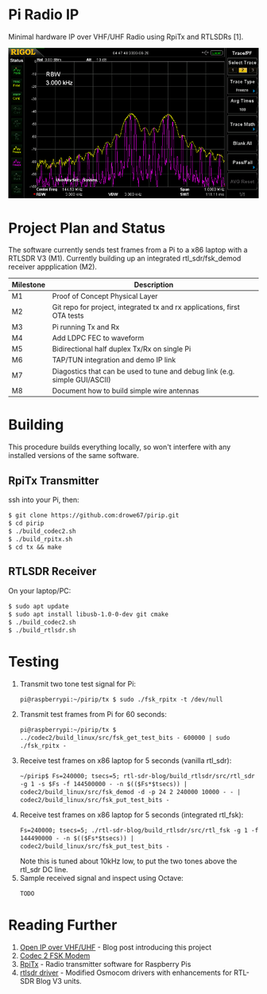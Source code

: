 # Pi Radio IP

Minimal hardware IP over VHF/UHF Radio using RpiTx and RTLSDRs [1].

![10 kbit/s Spectrum](doc/rpitx_spectrum_10kbps.png)

# Project Plan and Status

The software currently sends test frames from a Pi to a x86 laptop with a RTLSDR V3 (M1).  Currently building up an integrated rtl_sdr/fsk_demod receiver appplication (M2).

| Milestone | Description |
| --- | --- |
| M1 | Proof of Concept Physical Layer |
| M2 | Git repo for project, integrated tx and rx applications, first OTA tests |
| M3 | Pi running Tx and Rx |
| M4 | Add LDPC FEC to waveform |
| M5 | Bidirectional half duplex Tx/Rx on single Pi |
| M6 | TAP/TUN integration and demo IP link |
| M7 | Diagostics that can be used to tune and debug link (e.g. simple GUI/ASCII) |
| M8 | Document how to build simple wire antennas |

# Building

This procedure builds everything locally, so won't interfere with any installed versions of the same software.

## RpiTx Transmitter

ssh into your Pi, then:
```
$ git clone https://github.com:drowe67/pirip.git
$ cd pirip
$ ./build_codec2.sh
$ ./build_rpitx.sh
$ cd tx && make
```

## RTLSDR Receiver

On your laptop/PC:
```
$ sudo apt update
$ sudo apt install libusb-1.0-0-dev git cmake
$ ./build_codec2.sh
$ ./build_rtlsdr.sh
```

# Testing

1. Transmit two tone test signal for Pi:
   ```
   pi@raspberrypi:~/pirip/tx $ sudo ./fsk_rpitx -t /dev/null
   ```
1. Transmit test frames from Pi for 60 seconds:
   ```
   pi@raspberrypi:~/pirip/tx $ ../codec2/build_linux/src/fsk_get_test_bits - 600000 | sudo ./fsk_rpitx -
   ```
1. Receive test frames on x86 laptop for 5 seconds (vanilla rtl_sdr):
   ```
   ~/pirip$ Fs=240000; tsecs=5; rtl-sdr-blog/build_rtlsdr/src/rtl_sdr -g 1 -s $Fs -f 144500000 - -n $(($Fs*$tsecs)) | codec2/build_linux/src/fsk_demod -d -p 24 2 240000 10000 - - | codec2/build_linux/src/fsk_put_test_bits -
   ```
1. Receive test frames on x86 laptop for 5 seconds (integrated rtl_fsk):
   ```
   Fs=240000; tsecs=5; ./rtl-sdr-blog/build_rtlsdr/src/rtl_fsk -g 1 -f 144490000 - -n $(($Fs*$tsecs)) | codec2/build_linux/src/fsk_put_test_bits -
   ```
   Note this is tuned about 10kHz low, to put the two tones above the rtl_sdr DC line.  
1. Sample received signal and inspect using Octave:
   ```
   TODO
   ```
   
# Reading Further

1. [Open IP over VHF/UHF](http://www.rowetel.com/?p=7207) - Blog post introducing this project
1. [Codec 2 FSK Modem](https://github.com/drowe67/codec2/blob/master/README_fsk.md)
1. [RpiTx](https://github.com/F5OEO/rpitx) - Radio transmitter software for Raspberry Pis
1. [rtlsdr driver](https://github.com/rtlsdrblog/rtl-sdr-blog) - Modified Osmocom drivers with enhancements for RTL-SDR Blog V3 units. 

